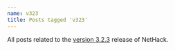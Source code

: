 ```yaml
---
name: v323
title: Posts tagged 'v323'
---
```

All posts related to the [version 3.2.3][version-323] release of NetHack.

[version-323]: #TODO
